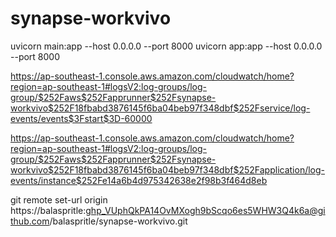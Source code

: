 # synapse-workvivo

uvicorn main:app --host 0.0.0.0 --port 8000
uvicorn app:app --host 0.0.0.0 --port 8000

https://ap-southeast-1.console.aws.amazon.com/cloudwatch/home?region=ap-southeast-1#logsV2:log-groups/log-group/$252Faws$252Fapprunner$252Fsynapse-workvivo$252F18fbabd3876145f6ba04beb97f348dbf$252Fservice/log-events/events$3Fstart$3D-60000

https://ap-southeast-1.console.aws.amazon.com/cloudwatch/home?region=ap-southeast-1#logsV2:log-groups/log-group/$252Faws$252Fapprunner$252Fsynapse-workvivo$252F18fbabd3876145f6ba04beb97f348dbf$252Fapplication/log-events/instance$252Fe14a6b4d975342638e2f98b3f464d8eb


git remote set-url origin https://balaspritle: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@github.com/balaspritle/synapse-workvivo.git